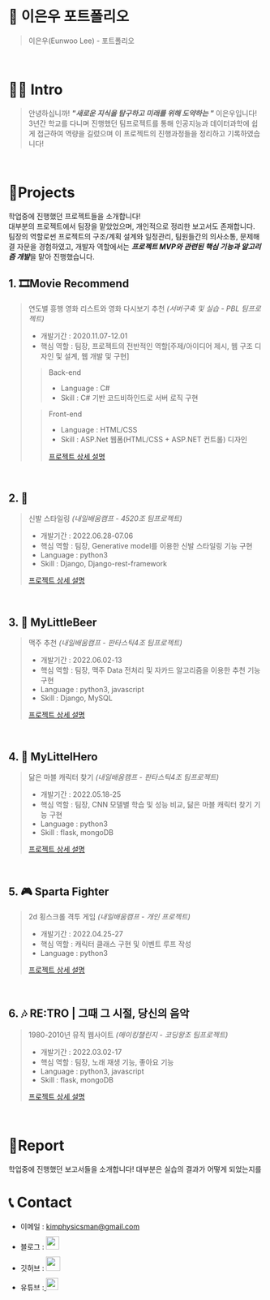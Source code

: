 # 📜 이은우 포트폴리오

> 이은우(Eunwoo Lee) - 포트폴리오

<br />

# 🙋‍♂️ Intro

> 안녕하십니까! ***"새로운 지식을 탐구하고 미래를 위해 도약하는 "*** 이은우입니다!  
> 3년간 학교를 다니며 진행했던 팀프로젝트를 통해 인공지능과 데이터과학에 쉽게 접근하여 역량을 길렀으며
> 이 프로젝트의 진행과정들을 정리하고 기록하였습니다! 

<br />

# 📝Projects
학업중에 진행했던 프로젝트들을 소개합니다!  
대부분의 프로젝트에서 팀장을 맡았었으며, 개인적으로 정리한 보고서도 존재합니다.  
팀장의 역할로썬 프로젝트의 구조/계획 설계와 일정관리, 팀원들간의 의사소통, 문제해결 자문을 경험하였고,
개발자 역할에서는 ***프로젝트 MVP와 관련된 핵심 기능과 알고리즘 개발***을 맡아 진행했습니다.

## 1. 🎞Movie Recommend

> 연도별 흥행 영화 리스트와 영화 다시보기 추천 _(서버구축 및 실습 - PBL 팀프로젝트)_
>
> - 개발기간 : 2020.11.07-12.01
> - 핵심 역할 : 팀장, 프로젝트의 전반적인 역할[주제/아이디어 제시, 웹 구조 디자인 및 설계, 웹 개발 및 구현] 
>
>> Back-end
>> - Language : C#
>> - Skill : C# 기반 코드비하인드로 서버 로직 구현
>> 
>
>> Front-end
>> - Language : HTML/CSS
>> - Skill : ASP.Net 웹폼(HTML/CSS + ASP.NET 컨트롤) 디자인
>>
>> [프로젝트 상세 설명](https://github.com/DavidMao8849/Movie_Recommend_Project/tree/main)

<br />

## 2. 📄

> 신발 스타일링 _(내일배움캠프 - 4520조 팀프로젝트)_
>
> - 개발기간 : 2022.06.28-07.06
> - 핵심 역할 : 팀장, Generative model를 이용한 신발 스타일링 기능 구현
> - Language : python3
> - Skill : Django, Django-rest-framework
>
> [프로젝트 상세 설명](https://github.com/kimphysicsman/mylittleshoes_backend)

<br />

## 3. 🍻 MyLittleBeer

> 맥주 추천 _(내일배움캠프 - 판타스틱4조 팀프로젝트)_
>
> - 개발기간 : 2022.06.02-13
> - 핵심 역할 : 팀장, 맥주 Data 전처리 및 자카드 알고리즘을 이용한 추천 기능 구현 
> - Language : python3, javascript
> - Skill : Django, MySQL
>
> [프로젝트 상세 설명](https://github.com/kimphysicsman/mylittlebeer/)

<br />

## 4. 👊 MyLittelHero

> 닮은 마블 캐릭터 찾기 _(내일배움캠프 - 판타스틱4조 팀프로젝트)_
>
> - 개발기간 : 2022.05.18-25
> - 핵심 역할 : 팀장, CNN 모델별 학습 및 성능 비교, 닮은 마블 캐릭터 찾기 기능 구현
> - Language : python3   
> - Skill : flask, mongoDB
>
> [프로젝트 상세 설명](https://github.com/kimphysicsman/mylittlehero_backend)

<br />

## 5. 🎮 Sparta Fighter

> 2d 횡스크롤 격투 게임 _(내일배움캠프 - 개인 프로젝트)_
>
> - 개발기간 : 2022.04.25-27
> - 핵심 역할 : 캐릭터 클래스 구현 및 이벤트 루프 작성
> - Language : python3
>
> [프로젝트 상세 설명](https://github.com/kimphysicsman/sparta_fighter)

<br />

## 6. 🎶 RE:TRO | 그때 그 시절, 당신의 음악

> 1980-2010년 뮤직 웹사이트 _(메이킹챌린지 - 코딩왕조 팀프로젝트)_
>
> - 개발기간 : 2022.03.02-17
> - 핵심 역할 : 팀장, 노래 재생 기능, 좋아요 기능
> - Language : python3, javascript
> - Skill : flask, mongoDB
>
> [프로젝트 상세 설명](https://github.com/kimphysicsman/retro_main)

<br />

# 📝Report
학업중에 진행했던 보고서들을 소개합니다!
대부분은 실습의 결과가 어떻게 되었는지를 
<br />

# 📞 Contact

- 이메일 : kimphysicsman@gmail.com
- 블로그 : <a href="https://velog.io/@kimphysicsman">
  <img src="https://user-images.githubusercontent.com/68724828/185885678-8f619bfa-1160-4bb4-a026-f758a4014f82.png" height="26px" style="margin-top: 10px" />
  </a>
- 깃허브 : <a href="https://github.com/kimphysicsman">
  <img src="https://user-images.githubusercontent.com/68724828/185908612-22f4d219-78a7-4de7-bb02-deecaa63bffa.png" height="28px" style="margin-top: 10px" />
  </a>
- 유튜브 :<a href="https://www.youtube.com/channel/UCdnXRtn_xnRWzZxUGY0yyWg">
  <img src="https://user-images.githubusercontent.com/1569988/159397141-21463bc2-2acf-416b-aa15-235664556f34.png" height="24px" style="margin-top: 10px" />
  </a>
